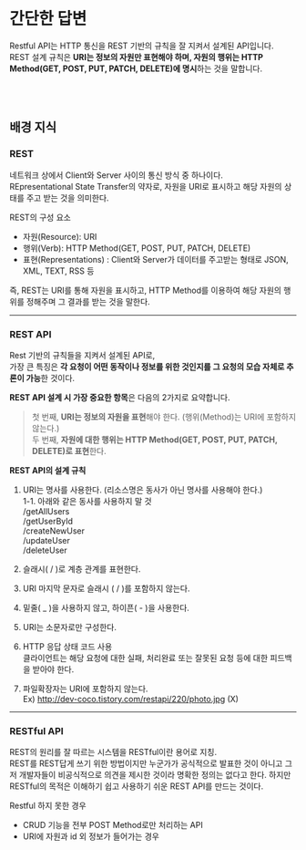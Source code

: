 # 간단한 답변
Restful API는 HTTP 통신을 REST 기반의 규칙을 잘 지켜서 설계된 API입니다.  
REST 설계 규칙은 **URI는 정보의 자원만 표현해야 하며, 자원의 행위는 HTTP Method(GET, POST, PUT, PATCH, DELETE)에 명시**하는 것을 말합니다.  

<br>
<br>

## 배경 지식

### REST
네트워크 상에서 Client와 Server 사이의 통신 방식 중 하나이다.  
REpresentational State Transfer의 약자로, 자원을 URI로 표시하고 해당 자원의 상태를 주고 받는 것을 의미한다.  
  
REST의 구성 요소
- 자원(Resource): URI
- 행위(Verb): HTTP Method(GET, POST, PUT, PATCH, DELETE)
- 표현(Representations) : Client와 Server가 데이터를 주고받는 형태로 JSON, XML, TEXT, RSS 등

즉, REST는 URI를 통해 자원을 표시하고, HTTP Method를 이용하여 해당 자원의 행위를 정해주며 그 결과를 받는 것을 말한다.  

---

### REST API
Rest 기반의 규칙들을 지켜서 설계된 API로,  
가장 큰 특징은 **각 요청이 어떤 동작이나 정보를 위한 것인지를 그 요청의 모습 자체로 추론이 가능**한 것이다.  

**REST API 설계 시 가장 중요한 항목**은 다음의 2가지로 요약합니다.
> 첫 번째, **URI는 정보의 자원을 표현**해야 한다. (행위(Method)는 URI에 포함하지 않는다.)  
> 두 번째, **자원에 대한 행위는 HTTP Method(GET, POST, PUT, PATCH, DELETE)로 표현**한다.  
  
**REST API의 설계 규칙**
1. URI는 명사를 사용한다. (리소스명은 동사가 아닌 명사를 사용해야 한다.)  
1-1. 아래와 같은 동사를 사용하지 말 것  
/getAllUsers  
/getUserById  
/createNewUser  
/updateUser  
/deleteUser

3. 슬래시( / )로 계층 관계를 표현한다.

4. URI 마지막 문자로 슬래시 ( / )를 포함하지 않는다.

5. 밑줄( _ )을 사용하지 않고, 하이픈( - )을 사용한다.

6. URI는 소문자로만 구성한다.

7. HTTP 응답 상태 코드 사용  
클라이언트는 해당 요청에 대한 실패, 처리완료 또는 잘못된 요청 등에 대한 피드백을 받아야 한다.

7. 파일확장자는 URI에 포함하지 않는다.  
Ex) http://dev-coco.tistory.com/restapi/220/photo.jpg (X)

---

### RESTful API
REST의 원리를 잘 따르는 시스템을 RESTful이란 용어로 지칭.  
REST를 REST답게 쓰기 위한 방법이지만 누군가가 공식적으로 발표한 것이 아니고 그저 개발자들이 비공식적으로 의견을 제시한 것이라 명확한 정의는 없다고 한다.
하지만 RESTful의 목적은 이해하기 쉽고 사용하기 쉬운 REST API를 만드는 것이다.  

Restful 하지 못한 경우  
- CRUD 기능을 전부 POST Method로만 처리하는 API  
- URI에 자원과 id 외 정보가 들어가는 경우  
